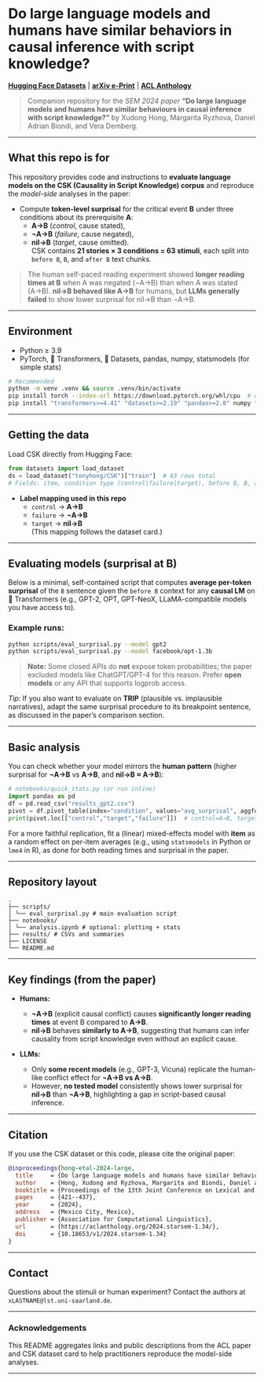 # Do large language models and humans have similar behaviors in causal inference with script knowledge?

**[Hugging Face Datasets](https://huggingface.co/datasets/tonyhong/csk)** | **[arXiv e-Print](https://arxiv.org/abs/2311.07311)** | **[ACL Anthology](https://aclanthology.org/2024.starsem-1.34/)** 

> Companion repository for the *SEM 2024 paper* **“Do large language models and humans have similar behaviours in causal inference with script knowledge?”** by Xudong Hong, Margarita Ryzhova, Daniel Adrian Biondi, and Vera Demberg. 

---

## What this repo is for

This repository provides code and instructions to **evaluate language models on the CSK (Causality in Script Knowledge) corpus** and reproduce the  *model-side* analyses in the paper:

- Compute **token-level surprisal** for the critical event **B** under three conditions about its prerequisite **A**:
  - **A→B** (*control*, cause stated),
  - **¬A→B** (*failure*, cause negated),
  - **nil→B** (*target*, cause omitted).  
  CSK contains **21 stories × 3 conditions = 63 stimuli**, each split into `before B`, `B`, and `after B` text chunks. 

> The human self-paced reading experiment showed **longer reading times at B** when A was negated (¬A→B) than when A was stated (A→B). **nil→B behaved like A→B** for humans, but **LLMs generally failed** to show lower surprisal for nil→B than ¬A→B. 

---

## Environment

- Python ≥ 3.9
- PyTorch, 🤗 Transformers, 🤗 Datasets, pandas, numpy, statsmodels (for simple stats)

```bash
# Recommended
python -m venv .venv && source .venv/bin/activate
pip install torch --index-url https://download.pytorch.org/whl/cpu  # or your CUDA wheel
pip install "transformers>=4.41" "datasets>=2.19" "pandas>=2.0" numpy "statsmodels>=0.14"
```

---

## Getting the data

Load CSK directly from Hugging Face:

```python
from datasets import load_dataset
ds = load_dataset("tonyhong/CSK")["train"]  # 63 rows total
# Fields: item, condition type (control|failure|target), before B, B, after B, ...
```

- **Label mapping used in this repo**
  - `control` → **A→B**
  - `failure` → **¬A→B**
  - `target` → **nil→B**  
  (This mapping follows the dataset card.)

---

## Evaluating models (surprisal at B)

Below is a minimal, self-contained script that computes **average per-token surprisal** of the `B` sentence given the `before B` context for any **causal LM** on 🤗 Transformers (e.g., GPT-2, OPT, GPT-NeoX, LLaMA-compatible models you have access to).

### Example runs:

```bash
python scripts/eval_surprisal.py --model gpt2
python scripts/eval_surprisal.py --model facebook/opt-1.3b
```

> **Note:** Some closed APIs do **not** expose token probabilities; the paper excluded models like ChatGPT/GPT-4 for this reason. Prefer **open models** or any API that supports logprob access. 

*Tip:* If you also want to evaluate on **TRIP** (plausible vs. implausible narratives), adapt the same surprisal procedure to its breakpoint sentence, as discussed in the paper’s comparison section. 

---

## Basic analysis

You can check whether your model mirrors the **human pattern** (higher surprisal for **¬A→B** vs **A→B**, and **nil→B ≈ A→B**):

```python
# notebooks/quick_stats.py (or run inline)
import pandas as pd
df = pd.read_csv("results_gpt2.csv")
pivot = df.pivot_table(index="condition", values="avg_surprisal", aggfunc="mean")
print(pivot.loc[["control","target","failure"]])  # control=A→B, target=nil→B, failure=¬A→B
```

For a more faithful replication, fit a (linear) mixed-effects model with **item** as a random effect on per-item averages (e.g., using `statsmodels` in Python or `lme4` in R), as done for both reading times and surprisal in the paper.

---

## Repository layout

```
.
├── scripts/
│ └── eval_surprisal.py # main evaluation script
├── notebooks/
│ └── analysis.ipynb # optional: plotting + stats
├── results/ # CSVs and summaries
├── LICENSE
└── README.md
```

---

## Key findings (from the paper)

- **Humans:**  
  - **¬A→B** (explicit causal conflict) causes **significantly longer reading times** at event B compared to **A→B**.  
  - **nil→B** behaves **similarly to A→B**, suggesting that humans can infer causality from script knowledge even without an explicit cause.

- **LLMs:**  
  - Only **some recent models** (e.g., GPT-3, Vicuna) replicate the human-like conflict effect for **¬A→B vs A→B**.
  - However, **no tested model** consistently shows lower surprisal for **nil→B** than **¬A→B**, highlighting a gap in script-based causal inference.

---

## Citation

If you use the CSK dataset or this code, please cite the original paper:

```bibtex
@inproceedings{hong-etal-2024-large,
  title     = {Do large language models and humans have similar behaviours in causal inference with script knowledge?},
  author    = {Hong, Xudong and Ryzhova, Margarita and Biondi, Daniel and Demberg, Vera},
  booktitle = {Proceedings of the 13th Joint Conference on Lexical and Computational Semantics (*SEM 2024)},
  pages     = {421--437},
  year      = {2024},
  address   = {Mexico City, Mexico},
  publisher = {Association for Computational Linguistics},
  url       = {https://aclanthology.org/2024.starsem-1.34/},
  doi       = {10.18653/v1/2024.starsem-1.34}
}
```

---

## Contact

Questions about the stimuli or human experiment? Contact the authors at `xLASTNAME@lst.uni-saarland.de`. 

---

### Acknowledgements

This README aggregates links and public descriptions from the ACL paper and CSK dataset card to help practitioners reproduce the model-side analyses. 

--- 
